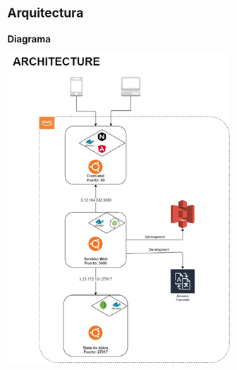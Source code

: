# Arquitectura

## Diagrama
![alt text](https://github.com/erflod5/Chappe/blob/develop/Architecture.jpg)